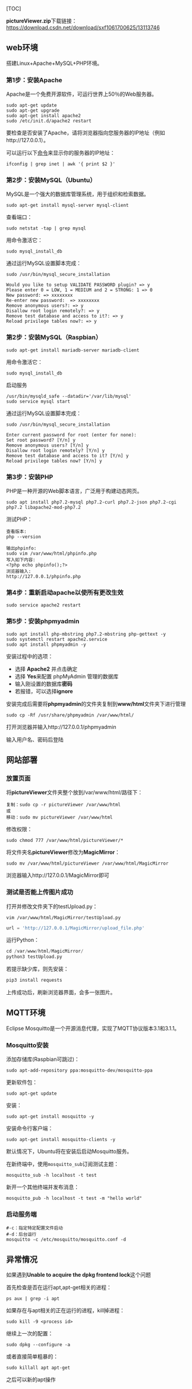 [TOC]

**pictureViewer.zip**下载链接：https://download.csdn.net/download/sxf1061700625/13113746

## web环境

搭建Linux+Apache+MySQL+PHP环境。

### 第1步：安装Apache

Apache是一个免费开源软件，可运行世界上50％的Web服务器。

```
sudo apt-get update
sudo apt-get upgrade
sudo apt-get install apache2
sudo /etc/init.d/apache2 restart
```

要检查是否安装了Apache，请将浏览器指向您服务器的IP地址（例如http://127.0.0.1）。

可以运行以下[命令](https://www.linuxcool.com/)来显示你的服务器的IP地址：

```
ifconfig | grep inet | awk '{ print $2 }'
```

### 第2步：安装MySQL（Ubuntu）

MySQL是一个强大的数据库管理系统，用于组织和检索数据。

```
sudo apt-get install mysql-server mysql-client
```

查看端口：

```
sudo netstat -tap | grep mysql
```

用命令激活它：

```
sudo mysql_install_db
```

通过运行MySQL设置脚本完成：

```
sudo /usr/bin/mysql_secure_installation
```

```
Would you like to setup VALIDATE PASSWORD plugin? => y
Please enter 0 = LOW, 1 = MEDIUM and 2 = STRONG: 1 => 0
New password: => xxxxxxxx
Re-enter new password:  => xxxxxxxx
Remove anonymous users?: => y
Disallow root login remotely?: => y
Remove test database and access to it?: => y
Reload privilege tables now?: => y
```

### 第2步：安装MySQL（Raspbian）

```
sudo apt-get install mariadb-server mariadb-client
```

用命令激活它：

```
sudo mysql_install_db
```

启动服务

```
/usr/bin/mysqld_safe --datadir='/var/lib/mysql'
sudo service mysql start
```

通过运行MySQL设置脚本完成：

```
sudo /usr/bin/mysql_secure_installation
```

```
Enter current password for root (enter for none):
Set root password? [Y/n] y
Remove anonymous users? [Y/n] y
Disallow root login remotely? [Y/n] y
Remove test database and access to it? [Y/n] y
Reload privilege tables now? [Y/n] y
```

### 第3步：安装PHP

PHP是一种开源的Web脚本语言，广泛用于构建动态网页。

```
sudo apt install php7.2-mysql php7.2-curl php7.2-json php7.2-cgi php7.2 libapache2-mod-php7.2
```

测试PHP：

```
查看版本:
php --version

输出phpinfo:
sudo vim /var/www/html/phpinfo.php
写入如下内容:
<?php echo phpinfo();?>
浏览器输入:
http://127.0.0.1/phpinfo.php
```

### 第4步：重新启动apache以使所有更改生效

```
sudo service apache2 restart
```

### 第5步：安装phpmyadmin

```
sudo apt install php-mbstring php7.2-mbstring php-gettext -y
sudo systemctl restart apache2.service
sudo apt install phpmyadmin -y
```

安装过程中的选项：

- 选择 **Apache2** 并点击确定
- 选择 **Yes**来配置 phpMyAdmin 管理的数据库
- 输入刚设置的数据库**密码**
- 若报错，可以选择**ignore**

安装完成后需要将**phpmyadmin**的文件夹复制到**www/html**文件夹下进行管理

```
sudo cp -Rf /usr/share/phpmyadmin /var/www/html/
```

打开浏览器并输入http://127.0.0.1/phpmyadmin

输入用户名、密码后登陆

## 网站部署

### 放置页面

将**pictureViewer**文件夹整个放到/var/www/html/路径下：

```
复制：sudo cp -r pictureViewer /var/www/html
或
移动：sudo mv pictureViewer /var/www/html
```

修改权限：

```
sudo chmod 777 /var/www/html/pictureViewer/*
```

将文件夹名**pictureViewer**修改为**MagicMirror**：

```
sudo mv /var/www/html/pictureViewer /var/www/html/MagicMirror
```

浏览器输入http://127.0.0.1/MagicMirror即可

### 测试是否能上传图片成功

打开并修改文件夹下的testUpload.py：

```
vim /var/www/html/MagicMirror/testUpload.py
```

```python
url = 'http://127.0.0.1/MagicMirror/upload_file.php'
```

运行Python：

```python
cd /var/www/html/MagicMirror/
python3 testUpload.py
```

若提示缺少库，则先安装：

```python
pip3 install requests
```

上传成功后，刷新浏览器界面，会多一张图片。



## MQTT环境

Eclipse Mosquitto是一个开源消息代理，实现了MQTT协议版本3.1和3.1.1。

### Mosquitto安装

添加存储库(Raspbian可跳过)：

```
sudo apt-add-repository ppa:mosquitto-dev/mosquitto-ppa
```

更新软件包：

```
sudo apt-get update
```

安装：

```
sudo apt-get install mosquitto -y
```

安装命令行客户端：

```
sudo apt-get install mosquitto-clients -y
```

默认情况下，Ubuntu将在安装后启动Mosquitto服务。 

在新终端中，使用`mosquitto_sub`订阅测试主题：

```
mosquitto_sub -h localhost -t test
```

新开一个其他终端并发布消息：

```
mosquitto_pub -h localhost -t test -m "hello world"
```

### 启动服务端

```
#-c：指定特定配置文件启动
#-d：后台运行 
mosquitto -c /etc/mosquitto/mosquitto.conf -d
```



## 异常情况

如果遇到**Unable to acquire the dpkg frontend lock**这个问题

首先检查是否在运行apt,apt-get相关的进程：

```
ps aux | grep -i apt
```

如果存在与apt相关的正在运行的进程，kill掉进程：

```
sudo kill -9 <process id>
```

继续上一次的配置：

```
sudo dpkg --configure -a
```

或者直接简单粗暴的：

```
sudo killall apt apt-get 
```

之后可以新的apt操作

